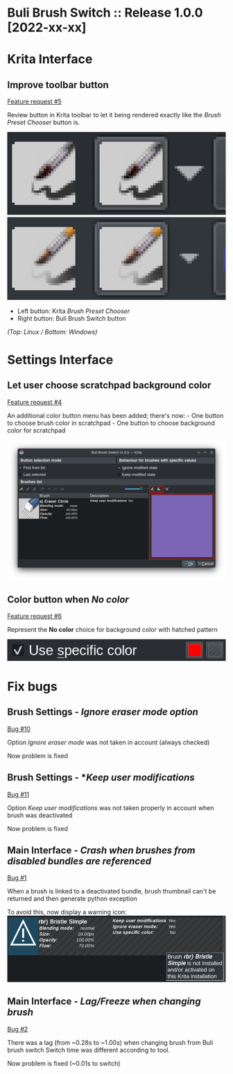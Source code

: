 # Buli Brush Switch :: Release 1.0.0 [2022-xx-xx]

# Krita Interface

## Improve toolbar button
[Feature request #5](https://github.com/Grum999/BuliBrushSwitch/issues/5)

Review button in Krita toolbar to let it being rendered exactly like the *Brush Preset Chooser* button is.

![Krita toolbar buttons](./../screenshots/r1-0-0_kritatoolbar-button-render.png)
- Left button: Krita *Brush Preset Chooser*
- Right button: Buli Brush Switch button

*(Top: Linux / Bottom: Windows)*



# Settings Interface

## Let user choose scratchpad background color
[Feature request #4](https://github.com/Grum999/BuliBrushSwitch/issues/4)

An additional color button menu has been added; there's now:
    - One button to choose brush color in scratchpad
    - One button to choose background color for scratchpad

![Popup brushes list](./../screenshots/r1-0-0_mainsettings-scratchpad_bg_color.png)


## Color button when *No color*
[Feature request #6](https://github.com/Grum999/BuliBrushSwitch/issues/6)

Represent the **No color** choice for background color with hatched pattern

![Popup brushes list](./../screenshots/r1-0-0_mainsettings-bg_color_button.png)



# Fix bugs

## Brush Settings - *Ignore eraser mode option*
[Bug #10](https://github.com/Grum999/BuliBrushSwitch/issues/10)

Option *Ignore eraser mode* was not taken in account (always checked)

Now problem is fixed

## Brush Settings - **Keep user modifications*
[Bug #11](https://github.com/Grum999/BuliBrushSwitch/issues/11)

Option *Keep user modifications* was not taken properly in account when brush was deactivated

Now problem is fixed


## Main Interface - *Crash when brushes from disabled bundles are referenced*
[Bug #1](https://github.com/Grum999/BuliBrushSwitch/issues/1)

When a brush is linked to a deactivated bundle, brush thumbnail can't be returned and then generate python exception

To avoid this, now display a warning icon:
![Popup brushes list](./../screenshots/r1-0-0_mainui-missing_brush.png)


## Main Interface - *Lag/Freeze when changing brush*
[Bug #2](https://github.com/Grum999/BuliBrushSwitch/issues/2)

There was a lag (from ~0.28s to ~1.00s) when changing brush from Buli brush switch
Switch time was different according to tool.

Now problem is fixed (~0.01s to switch)
